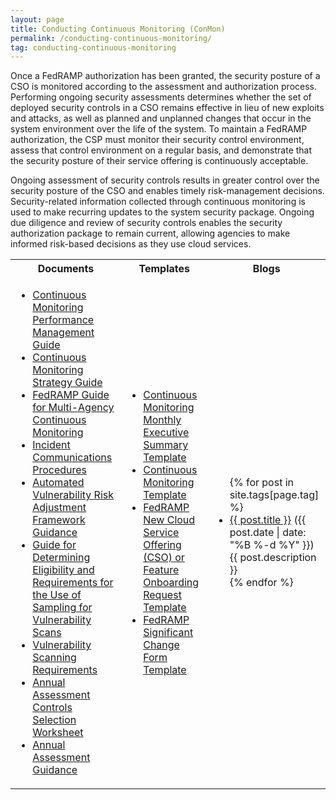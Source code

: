 ```yaml
---
layout: page
title: Conducting Continuous Monitoring (ConMon)
permalink: /conducting-continuous-monitoring/
tag: conducting-continuous-monitoring
---
```

Once a FedRAMP authorization has been granted, the security posture of a CSO is monitored according to the assessment and authorization process. Performing ongoing security assessments determines whether the set of deployed security controls in a CSO remains effective in lieu of new exploits and attacks, as well as planned and unplanned changes that occur in the system environment over the life of the system. To maintain a FedRAMP authorization, the CSP must monitor their security control environment, assess that control environment on a regular basis, and demonstrate that the security posture of their service offering is continuously acceptable.
<p>Ongoing assessment of security controls results in greater control over the security posture of the CSO and enables timely risk-management decisions. Security-related information collected through continuous monitoring is used to make recurring updates to the system security package. Ongoing due diligence and review of security controls enables the security authorization package to remain current, allowing agencies to make informed risk-based decisions as they use cloud services.</p>

<table>
<tr>
<th>Documents</th>
<th>Templates</th>
<th>Blogs</th>
</tr>
<td>
<ul>
<li><a href="{{site.baseurl}}/assets/resources/documents/CSP_Continuous_Monitoring_Performance_Management_Guide.pdf">Continuous Monitoring Performance Management Guide</a></li> 
<li><a href="{{site.baseurl}}/assets/resources/documents/CSP_Continuous_Monitoring_Strategy_Guide.pdf">Continuous Monitoring Strategy Guide</a></li>
<li><a href="{{site.baseurl}}/assets/resources/documents/Agency_Guide_for_Multi-Agency_Continuous_Monitoring.pdf">FedRAMP Guide for Multi-Agency Continuous Monitoring</a></li>
<li><a href="{{site.baseurl}}/assets/resources/documents/CSP_Incident_Communications_Procedures.pdf">Incident Communications Procedures</a></li>
<li><a href="{{site.baseurl}}/assets/resources/documents/CSP_Automated_Vulnerability_Risk_Adjustment_Framework.pdf">Automated Vulnerability Risk Adjustment Framework Guidance</a></li>  
<li><a href="{{site.baseurl}}/assets/resources/documents/CSP_Vulnerability_Scan_Requirements_Using_Sampling.pdf">Guide for Determining Eligibility and Requirements for the Use of Sampling for Vulnerability Scans</a></li>
<li><a href="{{site.baseurl}}/assets/resources/documents/CSP_Vulnerability_Scanning_Requirements.pdf">Vulnerability Scanning Requirements</a></li>
<li><a href="{{site.baseurl}}/assets/resources/documents/CSP_Annual_Assessment_Controls_Selection_Worksheet.xlsx">Annual Assessment Controls Selection Worksheet</a></li>
<li><a href="{{site.baseurl}}/assets/resources/documents/CSP_Annual_Assessment_Guidance.pdf">Annual Assessment Guidance</a></li>
</ul>
</td>
<td>
<ul>
<li><a href="{{site.baseurl}}/assets/resources/templates/FedRAMP-Continuous-Monitoring-Monthly-Executive-Summary-Template.xlsx">Continuous Monitoring Monthly Executive Summary Template</a></li>
<li><a href="{{site.baseurl}}/assets/resources/templates/FedRAMP-Continuous-Monitoring-Template.xlsx">Continuous Monitoring Template</a></li>
<li><a href="{{site.baseurl}}/assets/resources/templates/FedRAMP-New-CSO-or-Feature-Onboarding-Request-Template.docx">FedRAMP New Cloud Service Offering (CSO) or Feature Onboarding Request Template</a></li>
<li><a href="{{site.baseurl}}/assets/resources/templates/FedRAMP-Significant-Change-Form-Template.pdf">FedRAMP Significant Change Form Template</a></li>  
</ul>
</td>
<td>
<ul>
{% for post in site.tags[page.tag] %}
  <li><a href="{{ post.url }}">{{ post.title }}</a> ({{ post.date | date: "%B %-d %Y" }})<br>
    {{ post.description }}
  </li>
{% endfor %}
</ul>
</td>
